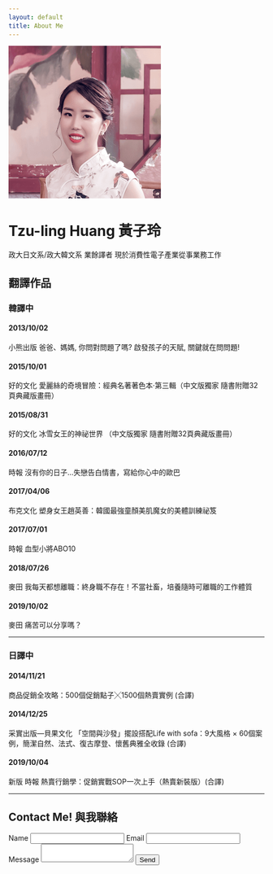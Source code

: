 ```yaml
---
layout: default
title: About Me
---
```


<img class="about" src="/assets/img/photo.png" />

# Tzu-ling Huang 黃子玲

政大日文系/政大韓文系 業餘譯者
現於消費性電子產業從事業務工作

## 翻譯作品
### 韓譯中

#### 2013/10/02 
小熊出版 爸爸、媽媽, 你問對問題了嗎? 啟發孩子的天賦, 關鍵就在問問題!

#### 2015/10/01 
好的文化 愛麗絲的奇境冒險：經典名著著色本‧第三輯（中文版獨家 隨書附贈32頁典藏版畫冊）

#### 2015/08/31 
好的文化 冰雪女王的神祕世界 （中文版獨家 隨書附贈32頁典藏版畫冊）

#### 2016/07/12 
時報 沒有你的日子…失戀告白情書，寫給你心中的歐巴

#### 2017/04/06 
布克文化 塑身女王趙英善：韓國最強童顏美肌魔女的美體訓練祕笈

#### 2017/07/01 
時報 血型小將ABO10

#### 2018/07/26 
麥田 我每天都想離職：終身職不存在！不當社畜，培養隨時可離職的工作體質

#### 2019/10/02 
麥田 痛苦可以分享嗎？

---

### 日譯中

#### 2014/11/21 
商品促銷全攻略：500個促銷點子╳1500個熱賣實例 (合譯)

#### 2014/12/25 
采實出版—貝果文化 「空間與沙發」擺設搭配Life with sofa：9大風格 × 60個案例，簡潔自然、法式、復古摩登、懷舊典雅全收錄 (合譯)

#### 2019/10/04 
新版 時報 熱賣行銷學：促銷實戰SOP一次上手（熱賣新裝版）(合譯)

---

## Contact Me! 與我聯絡

<form action="https://getform.io/f/5b19ab07-e111-435d-a240-d36d639254dc" method="POST" class="contact">
  <label>Name</label>
  <input type="text" name="name" required>
  <label>Email</label>
  <input type="email" name="email" required>
  <label>Message</label>
  <textarea name="message" required></textarea>
  <button type="submit">Send</button>
</form>
